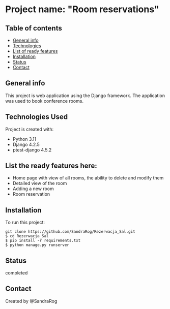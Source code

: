 # Project name: "Room reservations"

## Table of contents
* [General info](#general-info)
* [Technologies](#technologies-used)
* [List of ready features](#list-the-ready-features-here)
* [Installation](#installation)
* [Status](#status)
* [Contact](#contact)

## General info
This project is web application using the Django framework. The application was used to book conference rooms.
	
## Technologies Used
Project is created with:
* Python 3.11 
* Django 4.2.5
* ptest-django 4.5.2

## List the ready features here:
* Home page with view of all rooms, the ability to delete and modify them
* Detailed view of the room
* Adding a new room
* Room reservation

## Installation
To run this project:

```
git clone https://github.com/SandraRog/Rezerwacja_Sal.git
$ cd Rezerwacja_Sal
$ pip install -r requirements.txt
$ python manage.py runserver
```

## Status 
completed

## Contact
Created by @SandraRog